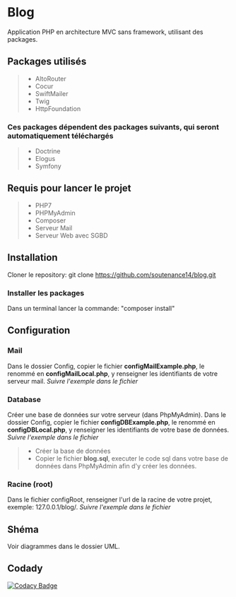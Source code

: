 # Blog
Application PHP en architecture MVC sans framework, utilisant des packages.
## Packages utilisés
> - AltoRouter
> - Cocur
> - SwiftMailer
> - Twig
> - HttpFoundation
### Ces packages dépendent des packages suivants, qui seront automatiquement téléchargés
> - Doctrine
> - Elogus
> - Symfony
## Requis pour lancer le projet
> - PHP7
> - PHPMyAdmin
> - Composer
> - Serveur Mail
> - Serveur Web avec SGBD
## Installation
Cloner le repository:
git clone https://github.com/soutenance14/blog.git
### Installer les packages
Dans un terminal lancer la commande:
"composer install"
## Configuration
### Mail
Dans le dossier Config, copier le fichier **configMailExample.php**, le renommé en **configMailLocal.php**, y renseigner les identifiants de votre serveur mail.
*Suivre l'exemple dans le fichier*
### Database
Créer une base de données sur votre serveur (dans PhpMyAdmin).
Dans le dossier Config, copier le fichier **configDBExample.php**, le renommé en **configDBLocal.php**, y renseigner les identifiants de votre base de données.
*Suivre l'exemple dans le fichier*
> - Créer la base de données
> - Copier le fichier **blog.sql**, executer le code sql dans votre base de données dans PhpMyAdmin afin d'y créer les données.
### Racine (root)
Dans le fichier configRoot, renseigner l'url de la racine de votre projet, exemple: 127.0.0.1/blog/.
*Suivre l'exemple dans le fichier*
## Shéma
Voir diagrammes dans le dossier UML.
## Codady
[![Codacy Badge](https://app.codacy.com/project/badge/Grade/69845bd948b64ac18695dc723c929ca4)](https://www.codacy.com/gh/soutenance14/blog/dashboard?utm_source=github.com&amp;utm_medium=referral&amp;utm_content=soutenance14/blog&amp;utm_campaign=Badge_Grade)
